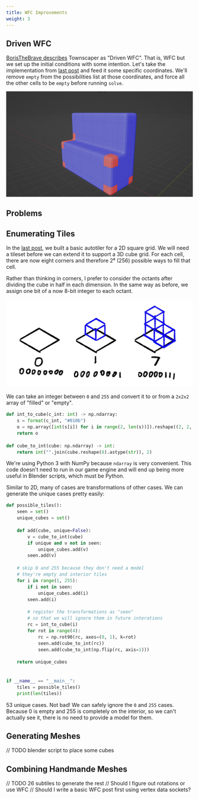 ```yaml
---
title: WFC Improvements
weight: 3
---
```


## Driven WFC

[BorisTheBrave
describes](https://www.boristhebrave.com/2021/06/06/driven-wavefunctioncollapse/)
Townscaper as "Driven WFC". That is, WFC but we set up the initial conditions
with some intention. Let's take the implementation from [last post](../02-basic-wfc/)
and feed it some specific coordinates. We'll remove `empty` 
from the possibilities list at those coordinates, and force
all the other cells to be `empty` before running `solve`.

![driven wfc](shape-wfc-normals.png)


## Problems

## Enumerating Tiles

In the [last post](../01-marching-squares/), we built a basic autotiler for a 2D
square grid. We will need a tileset before we can extend it to support a 3D cube
grid. For each cell, there are now eight corners and therefore 2⁸ (256) possible
ways to fill that cell.

Rather than thinking in corners, I prefer to consider the octants after dividing
the cube in half in each dimension. In the same way as before, we assign one bit
of a now 8-bit integer to each octant.

![bits per octant](bits.jpg)

We can take an integer between `0` and `255` and convert it
to or from a `2x2x2` array of "filled" or "empty".

```python
def int_to_cube(c_int: int) -> np.ndarray:
    s = format(c_int, "#010b")
    o = np.array([int(s[i]) for i in range(2, len(s))]).reshape((2, 2, 2))
    return o

def cube_to_int(cube: np.ndarray) -> int:
    return int("".join(cube.reshape(8).astype(str)), 2)
```

We're using Python 3 with NumPy because `ndarray` is very convenient.
This code doesn't need to run in our game engine and will end up
being more useful in Blender scripts, which must be Python.

Similar to 2D, many of cases are transformations of other cases. We can generate
the unique cases pretty easily:

```python
def possible_tiles():
    seen = set()
    unique_cubes = set()

    def add(cube, unique=False):
        v = cube_to_int(cube)
        if unique and v not in seen:
            unique_cubes.add(v)
        seen.add(v)

    # skip 0 and 255 because they don't need a model
    # they're empty and interior tiles
    for i in range(1, 255):
        if i not in seen:
            unique_cubes.add(i)
        seen.add(i)

        # register the transformations as "seen"
        # so that we will ignore them in future interations
        rc = int_to_cube(i)
        for rot in range(4):
            rc = np.rot90(rc, axes=(0, 1), k=rot)
            seen.add(cube_to_int(rc))
            seen.add(cube_to_int(np.flip(rc, axis=1)))

    return unique_cubes


if __name__ == "__main__":
    tiles = possible_tiles()
    print(len(tiles))
```

53 unique cases. Not bad! We can safely ignore the `0` and `255` cases. Because
0 is empty and 255 is completely on the interior, so we can't actually see it,
there is no need to provide a model for them.

## Generating Meshes

// TODO blender script to place some cubes

## Combining Handmande Meshes

// TODO 26 subtiles to generate the rest
// Should I figure out rotations or use WFC
// Should I write a basic WFC post first using vertex data sockets?
